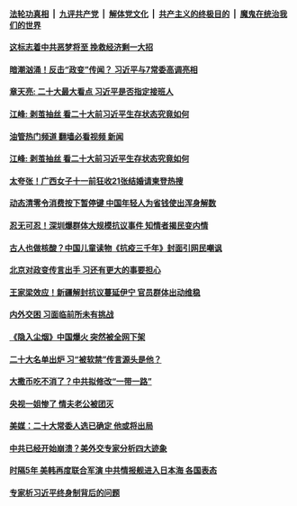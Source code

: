####  [法轮功真相](../../../../basic/blob/master/README.md?t=09280531) &nbsp;|&nbsp; [九评共产党](../../../../9ping.md/blob/master/README.md?t=09280531) &nbsp;|&nbsp; [解体党文化](../../../../jtdwh.md/blob/master/README.md?t=09280531)  &nbsp;|&nbsp; [共产主义的终极目的](../../../../gczydzjmd.md/blob/master/README.md?t=09280531) &nbsp;|&nbsp; [魔鬼在统治我们的世界](../../../../mgztzwmdsj.md/blob/master/README.md?t=09280531) 

#### [这标志着中共恶梦将至 挽救经济剩一大招](../pages/soh5/657468.md?t=09280531) 
#### [暗潮汹涌！反击“政变”传闻？ 习近平与7常委高调亮相](../pages/soh5/657561.md?t=09280531) 
#### [章天亮: 二十大最大看点  习近平是否指定接班人](../pages/soh5/657552.md?t=09280531) 
#### [江峰: 剥茧抽丝 看二十大前习近平生存状态究竟如何](../pages/soh5/657546.md?t=09280531) 
#### [油管热门频道 翻墙必看视频 新闻](http://209.250.226.216:81/youtube.html?09280531)
#### [江峰: 剥茧抽丝 看二十大前习近平生存状态究竟如何](../pages/soh5/657546.md?t=09280531) 
#### [太夸张！广西女子十一前狂收21张结婚请柬登热搜](../pages/soh5/657534.md?t=09280531) 
#### [动态清零令消费按下暂停键  中国年轻人为省钱使出浑身解数](../pages/soh5/657510.md?t=09280531) 
#### [忍无可忍！深圳爆群体大规模抗议事件  知情者揭民变内情](../pages/soh5/657474.md?t=09280531) 
#### [古人也做核酸？中国儿童读物《抗疫三千年》封面引网民嘲讽](../pages/soh5/657483.md?t=09280531) 
#### [北京对政变传言出手 习还有更大的事要担心](../pages/soh5/657369.md?t=09280531) 
#### [王家梁效应！新疆解封抗议蔓延伊宁 官员群体出动维稳](../pages/soh5/657399.md?t=09280531) 
#### [内外交困 习面临前所未有挑战](../pages/soh5/657390.md?t=09280531) 
#### [《隐入尘烟》中国爆火 突然被全网下架](../pages/soh5/657372.md?t=09280531) 
#### [二十大名单出炉 习“被软禁”传言源头是他？](../pages/soh5/657327.md?t=09280531) 
#### [大撒币吃不消了？中共拟修改“一带一路”](../pages/soh5/657312.md?t=09280531) 
#### [央视一姐惨了 情夫老公被团灭](../pages/soh5/657150.md?t=09280531) 
#### [美媒：二十大常委人选已确定  他或将出局](../pages/soh5/657270.md?t=09280531) 
#### [中共已经开始崩溃？美外交专家分析四大迹象](../pages/soh5/657264.md?t=09280531) 
#### [时隔5年 美韩再度联合军演 中共情报舰进入日本海 各国表态](../pages/soh5/657252.md?t=09280531) 
#### [专家析习近平终身制背后的问题](../pages/soh5/657249.md?t=09280531) 
<img src='http://gfw-breaker.win/goodnews/indexes/soh5.md' width='0px' height='0px'/>
